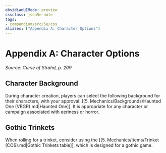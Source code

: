 ```yaml
---
obsidianUIMode: preview
cssclass: json5e-note
tags:
- compendium/src/5e/cos
aliases: ["Appendix A: Character Options"]
---
```

# Appendix A: Character Options
*Source: Curse of Strahd, p. 209* 

## Character Background

During character creation, players can select the following background for their characters, with your approval: [[5. Mechanics/Backgrounds/Haunted One (VRGR).md|Haunted One]]. It is appropriate for any character or campaign associated with eeriness or horror.

## Gothic Trinkets

When rolling for a trinket, consider using the [[5. Mechanics/Items/Trinket (COS).md|Gothic Trinkets table]], which is designed for a gothic game.